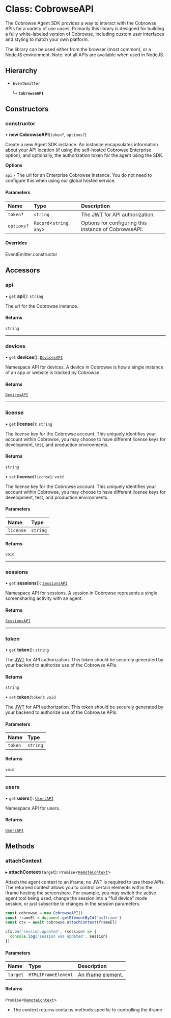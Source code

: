 # Class: CobrowseAPI

The Cobrowse Agent SDK provides a way to interact with the Cobrowse APIs for a variety of use cases.
Primarily this library is designed for building a fully white-labeled version of Cobrowse, including
custom user interfaces and styling to match your own platform.

The library can be used either from the browser (most common), or a NodeJS environment. Note: not all APIs are
available when used in NodeJS.

## Hierarchy

- `EventEmitter`

  ↳ **`CobrowseAPI`**

## Constructors

### constructor

• **new CobrowseAPI**(`token?`, `options?`)

Create a new Agent SDK instance. An instance encapsulates information about your API location (if
using the self-hosted Cobrowse Enterprise option), and optionally, the authorization token for the
agent using the SDK.

**Options**

`api` - The url for an Enterprise Cobrowse instance. You do not need to configure this when using our global hosted service.

#### Parameters

| Name | Type | Description |
| :------ | :------ | :------ |
| `token?` | `string` | The [JWT](https://docs.cobrowse.io/agent-side-integrations/json-web-tokens-jwts) for API authorization. |
| `options?` | `Record`<`string`, `any`\> | Options for configuring this instance of CobrowseAPI. |

#### Overrides

EventEmitter.constructor

## Accessors

### api

• `get` **api**(): `string`

The url for the Cobrowse instance.

#### Returns

`string`

___

### devices

• `get` **devices**(): [`DevicesAPI`](../interfaces/DevicesAPI.md)

Namespace API for devices. A device in Cobrowse is how a single instance of an app or website is tracked by Cobrowse.

#### Returns

[`DevicesAPI`](../interfaces/DevicesAPI.md)

___

### license

• `get` **license**(): `string`

The license key for the Cobrowse account. This uniquely identifies your account within Cobrowse, you may
choose to have different license keys for development, test, and production environments.

#### Returns

`string`

• `set` **license**(`license`): `void`

The license key for the Cobrowse account. This uniquely identifies your account within Cobrowse, you may
choose to have different license keys for development, test, and production environments.

#### Parameters

| Name | Type |
| :------ | :------ |
| `license` | `string` |

#### Returns

`void`

___

### sessions

• `get` **sessions**(): [`SessionsAPI`](../interfaces/SessionsAPI.md)

Namespace API for sessions. A session in Cobrowse represents a single screensharing activity with an agent.

#### Returns

[`SessionsAPI`](../interfaces/SessionsAPI.md)

___

### token

• `get` **token**(): `string`

The [JWT](https://docs.cobrowse.io/agent-side-integrations/json-web-tokens-jwts) for API authorization.
This token should be securely generated by your backend to authorize use of the Cobrowse APIs.

#### Returns

`string`

• `set` **token**(`token`): `void`

The [JWT](https://docs.cobrowse.io/agent-side-integrations/json-web-tokens-jwts) for API authorization.
This token should be securely generated by your backend to authorize use of the Cobrowse APIs.

#### Parameters

| Name | Type |
| :------ | :------ |
| `token` | `string` |

#### Returns

`void`

___

### users

• `get` **users**(): [`UsersAPI`](../interfaces/UsersAPI.md)

Namespace API for users.

#### Returns

[`UsersAPI`](../interfaces/UsersAPI.md)

## Methods

### attachContext

▸ **attachContext**(`target`): `Promise`<[`RemoteContext`](../interfaces/RemoteContext.md)\>

Attach the agent context to an iframe; no JWT is required to use these APIs.
The returned context allows you to control certain elements within the iframe hosting
the screenshare. For example, you may switch the active agent tool being used, change the
session into a "full device" mode session, or just subscribe to changes in the session parameters.

```javascript
const cobrowse = new CobrowseAPI()
const frameEl = document.getElementById('myIframe')
const ctx = await cobrowse.attachContext(frameEl)

ctx.on('session.updated', (session) => {
  console.log('session was updated', session)
})
```

#### Parameters

| Name | Type | Description |
| :------ | :------ | :------ |
| `target` | `HTMLIFrameElement` | An iframe element. |

#### Returns

`Promise`<[`RemoteContext`](../interfaces/RemoteContext.md)\>

- The context returns contains methods specific to controlling the iframe
